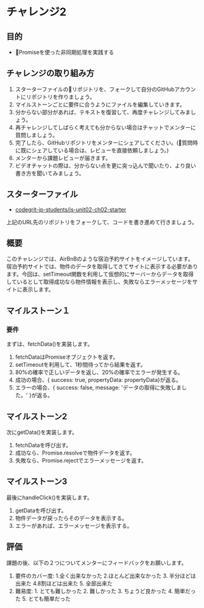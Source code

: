 # チャレンジ2

## 目的

- Promiseを使った非同期処理を実践する

## チャレンジの取り組み方

1. スターターファイルのリポジトリを、フォークして自分のGitHubアカウントにリポジトリを作りましょう。
2. マイルストーンごとに要件に合うようにファイルを編集していきます。
3. 分からない部分があれば、テキストを復習して、再度チャレンジしてみましょう。
4. 再チャレンジしてしばらく考えても分からない場合はチャットでメンターに質問しましょう。
5. 完了したら、GitHubリポジトリをメンターにシェアしてください。(質問時に既にシェアしている場合は、レビューを直接依頼しましょう。)
6. メンターから課題レビューが届きます。
7. ビデオチャットの際は、分からない点を更に突っ込んで聞いたり、より良い書き方を聞いてみましょう。


## スターターファイル

- [codegrit-jp-students/js-unit02-ch02-starter](https://github.com/codegrit-jp-students/js-unit02-ch02-starter)

上記のURL先のリポジトリをフォークして、コードを書き進めて行きましょう。

## 概要

このチャレンジでは、AirBnBのような宿泊予約サイトをイメージしています。宿泊予約サイトでは、物件のデータを取得してきてサイトに表示する必要があります。今回は、setTimeout関数を利用して仮想的にサーバーからデータを取得しているとして取得成功なら物件情報を表示し、失敗ならエラーメッセージをサイトに表示します。

## マイルストーン１

### 要件

まずは、fetchData()を実装します。

1. fetchDataはPromiseオブジェクトを返す。
2. setTimeoutを利用して、1秒間待ってから結果を返す。
3. 80%の確率で正しいデータを返し、20%の確率でエラーが発生する。
4. 成功の場合、{ success: true, propertyData: propertyData}が返る。
5. エラーの場合、{ success: false, message: 'データの取得に失敗しました。' }が返る。

## マイルストーン2

次にgetData()を実装します。

1. fetchDataを呼び出す。
2. 成功なら、Promise.resolveで物件データを返す。
3. 失敗なら、Promise.rejectでエラーメッセージを返す。

## マイルストーン3

最後にhandleClick()を実装します。

1. getDataを呼び出す。
2. 物件データが戻ったらそのデータを表示する。
3. エラーがあれば、エラーメッセージを表示する。

## 評価

課題の後、以下の２つについてメンターにフィードバックをお願いします。

1. 要件のカバー度: 1.全く出来なかった 2.ほとんど出来なかった 3. 半分ほどは出来た 4.8割ほどは出来た 5. 全部出来た
2. 難易度: 1. とても難しかった 2. 難しかった 3. ちょうど良かった 4. 簡単だった 5. とても簡単だった

